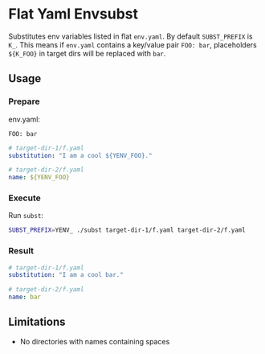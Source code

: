# Flat Yaml Envsubst

Substitutes env variables listed in flat `env.yaml`.
By default `SUBST_PREFIX` is `K_`. This means if `env.yaml` contains a key/value pair `FOO: bar`, placeholders `${K_FOO}` in target dirs will be replaced with `bar`.

## Usage

### Prepare

env.yaml:
```
FOO: bar
```

```yaml
# target-dir-1/f.yaml
substitution: "I am a cool ${YENV_FOO}."
```

```yaml
# target-dir-2/f.yaml
name: ${YENV_FOO}
```

### Execute

Run `subst`:
```sh
SUBST_PREFIX=YENV_ ./subst target-dir-1/f.yaml target-dir-2/f.yaml
```

### Result

```yaml
# target-dir-1/f.yaml
substitution: "I am a cool bar."
```

```yaml
# target-dir-2/f.yaml
name: bar
```

## Limitations

- No directories with names containing spaces
